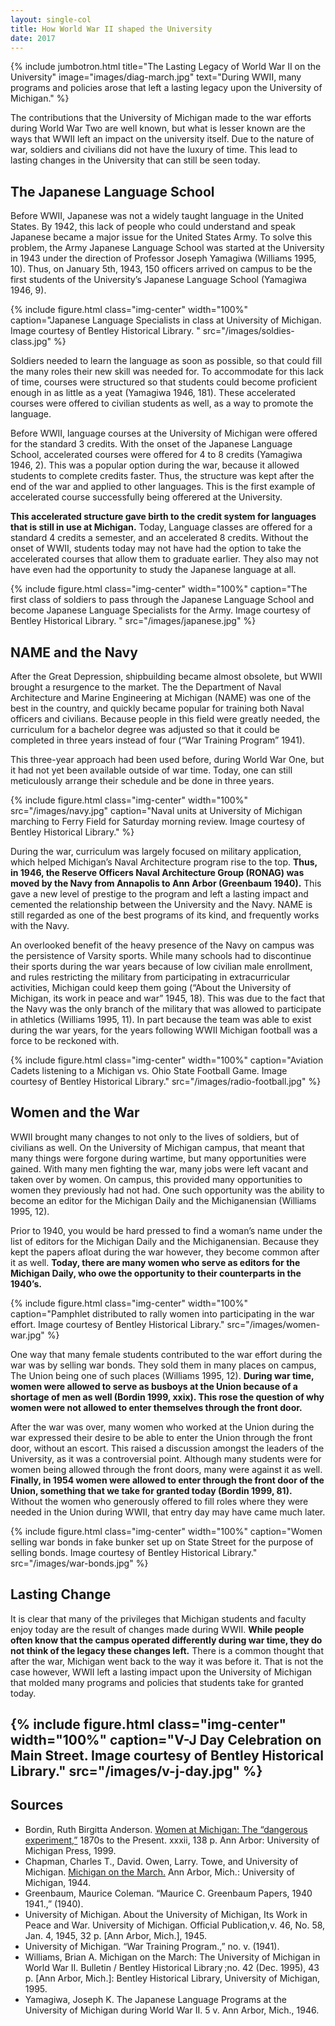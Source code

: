 ```yaml
---
layout: single-col
title: How World War II shaped the University
date: 2017
---
```

{% include jumbotron.html
title="The Lasting Legacy of World War II on the University"
image="images/diag-march.jpg"
text="During WWII, many programs and policies arose that left a lasting legacy upon the University of Michigan." %}


The contributions that the University of Michigan made to the war efforts during World War Two are well known, but what is lesser known are the ways that WWII left an impact on the university itself. Due to the nature of war, soldiers and civilians did not have the luxury of time. This lead to lasting changes in the University that can still be seen today.

## The Japanese Language School

Before WWII, Japanese was not a widely taught language in the United States. By 1942, this lack of people who could understand and speak Japanese became a major issue for the United States Army. To solve this problem, the Army Japanese Language School was started at the University in 1943 under the direction of Professor Joseph Yamagiwa (Williams 1995, 10). Thus, on January 5th, 1943, 150 officers arrived on campus to be the first students of the University’s Japanese Language School (Yamagiwa 1946, 9).

{% include figure.html class="img-center" width="100%" caption="Japanese Language Specialists in class at University of Michigan. Image courtesy of Bentley Historical Library. " src="/images/soldies-class.jpg" %}

Soldiers needed to learn the language as soon as possible, so that could fill the many roles their new skill was needed for. To accommodate for this lack of time, courses were structured so that students could become proficient enough in as little as a yeat (Yamagiwa 1946, 181). These accelerated courses were offered to civilian students as well, as a way to promote the language.

Before WWII, language courses at the University of Michigan were offered for the standard 3 credits. With the onset of the Japanese Language School, accelerated courses were offered for 4 to 8 credits (Yamagiwa 1946, 2). This was a popular option during the war, because it allowed students to complete credits faster. Thus, the structure was kept after the end of the war and applied to other languages. This is the first example of accelerated course successfully being offerered at the University.

**This accelerated structure gave birth to the credit system for languages that is still in use at Michigan.** Today, Language classes are offered for a standard 4 credits a semester, and an accelerated 8 credits. Without the onset of WWII, students today may not have had the option to take the accelerated courses that allow them to graduate earlier. They also may not have even had the opportunity to study the Japanese language at all.

{% include figure.html class="img-center" width="100%" caption="The first class of soldiers to pass through the Japanese Language School and become Japanese Language Specialists for the Army. Image courtesy of Bentley Historical Library. " src="/images/japanese.jpg" %}

## NAME and the Navy

After the Great Depression, shipbuilding became almost obsolete, but WWII brought a resurgence to the market. The the Department of Naval Architecture and Marine Engineering at Michigan (NAME) was one of the best in the country, and quickly became popular for training both Naval officers and civilians. Because people in this field were greatly needed, the curriculum for a bachelor degree was adjusted so that it could be completed in three years instead of four (“War Training Program” 1941).

This three-year approach had been used before, during World War One, but it had not yet been available outside of war time. Today, one can still meticulously arrange their schedule and be done in three years.

{% include figure.html class="img-center" width="100%" src="/images/navy.jpg" caption="Naval units at University of Michigan marching to Ferry Field for Saturday morning review. Image courtesy of Bentley Historical Library." %}

During the war, curriculum was largely focused on military application, which helped Michigan’s Naval Architecture program rise to the top. **Thus, in 1946, the Reserve Officers Naval Architecture Group (RONAG) was moved by the Navy from Annapolis to Ann Arbor (Greenbaum 1940).** This gave a new level of prestige to the program and left a lasting impact and cemented the relationship between the University and the Navy. NAME is still regarded as one of the best programs of its kind, and frequently works with the Navy.

An overlooked benefit of the heavy presence of the Navy on campus was the persistence of Varsity sports. While many schools had to discontinue their sports during the war years because of low civilian male enrollment, and rules restricting the military from participating in extracurricular activities, Michigan could keep them going (“About the University of Michigan, its work in peace and war” 1945, 18). This was due to the fact that the Navy was the only branch of the military that was allowed to participate in athletics (Williams 1995, 11). In part because the team was able to exist during the war years, for the years following WWII Michigan football was a force to be reckoned with.

{% include figure.html class="img-center" width="100%" caption="Aviation Cadets listening to a Michigan vs. Ohio State Football Game. Image courtesy of Bentley Historical Library."
src="/images/radio-football.jpg" %}

## Women and the War

WWII brought many changes to not only to the lives of soldiers, but of civilians as well. On the University of Michigan campus, that meant that many things were forgone during wartime, but many opportunities were gained. With many men fighting the war, many jobs were left vacant and taken over by women. On campus, this provided many opportunities to women they previously had not had. One such opportunity was the ability to become an editor for the Michigan Daily and the Michiganensian (Williams 1995, 12).

Prior to 1940, you would be hard pressed to find a woman’s name under the list of editors for the Michigan Daily and the Michiganensian. Because they kept the papers afloat during the war however, they become common after it as well. **Today, there are many women who serve as editors for the Michigan Daily, who owe the opportunity to their counterparts in the 1940’s.**

{% include figure.html class="img-center" width="100%" caption="Pamphlet distributed to rally women into participating in the war effort. Image courtesy of Bentley Historical Library." src="/images/women-war.jpg" %}

One way that many female students contributed to the war effort during the war was by selling war bonds. They sold them in many places on campus, The Union being one of such places (Williams 1995, 12). **During war time, women were allowed to serve as busboys at the Union because of a shortage of men as well (Bordin 1999, xxix). This rose the question of why women were not allowed to enter themselves through the front door.**

After the war was over, many women who worked at the Union during the war expressed their desire to be able to enter the Union through the front door, without an escort. This raised a discussion amongst the leaders of the University, as it was a controversial point. Although many students were for women being allowed through the front doors, many were against it as well. **Finally, in 1954 women were allowed to enter through the front door of the Union, something that we take for granted today (Bordin 1999, 81).** Without the women who generously offered to fill roles where they were needed in the Union during WWII, that entry day may have came much later.

{% include figure.html class="img-center" width="100%" caption="Women selling war bonds in fake bunker set up on State Street for the purpose of selling bonds. Image courtesy of Bentley Historical Library." src="/images/war-bonds.jpg" %}

## Lasting Change

It is clear that many of the privileges that Michigan students and faculty enjoy today are the result of changes made during WWII. **While people often know that the campus operated differently during war time, they do not think of the legacy these changes left.** There is a common thought that after the war, Michigan went back to the way it was before it. That is not the case however, WWII left a lasting impact upon the University of Michigan that molded many programs and policies that students take for granted today.

{% include figure.html class="img-center" width="100%" caption="V-J Day Celebration on Main Street. Image courtesy of Bentley Historical Library." src="/images/v-j-day.jpg" %}
-----
## Sources

- Bordin, Ruth Birgitta Anderson. [Women at Michigan: The “dangerous	experiment,”](http://hdl.handle.net/2027/) 1870s to the Present. xxxii, 138 p. Ann Arbor: University	of Michigan Press, 1999.
- Chapman, Charles T., David. Owen, Larry. Towe, and University of	Michigan. [Michigan on the March.](http://hdl.handle.net/2027/) Ann Arbor, Mich.: University of	Michigan, 1944.
- Greenbaum, Maurice Coleman. “Maurice C. Greenbaum Papers, 1940	1941.,” (1940).
- University of Michigan. About the University of Michigan, Its Work in Peace	and War. University of Michigan. Official Publication,v. 46, No. 58,	Jan. 4, 1945, 32 p. [Ann Arbor, Mich.], 1945.
- University of Michigan. “War Training Program.,” no. v. (1941).
- Williams, Brian A. Michigan on the March: The University of Michigan in	World War II. Bulletin / Bentley Historical Library ;no. 42 (Dec. 1995),	43 p. [Ann Arbor, Mich.]: Bentley Historical Library, University of	Michigan, 1995.
- Yamagiwa, Joseph K. The Japanese Language Programs at the University	of Michigan during World War II. 5 v. Ann Arbor, Mich., 1946.
